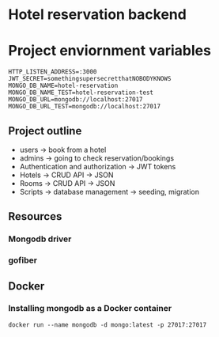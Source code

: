 # Hotel reservation backend

# Project enviornment variables

```
HTTP_LISTEN_ADDRESS=:3000
JWT_SECRET=somethingsupersecretthatNOBODYKNOWS
MONGO_DB_NAME=hotel-reservation
MONGO_DB_NAME_TEST=hotel-reservation-test
MONGO_DB_URL=mongodb://localhost:27017
MONGO_DB_URL_TEST=mongodb://localhost:27017
```

## Project outline

- users -> book from a hotel
- admins -> going to check reservation/bookings
- Authentication and authorization -> JWT tokens
- Hotels -> CRUD API -> JSON
- Rooms -> CRUD API -> JSON
- Scripts -> database management -> seeding, migration

## Resources

### Mongodb driver

### gofiber

## Docker

### Installing mongodb as a Docker container

```
docker run --name mongodb -d mongo:latest -p 27017:27017
```

